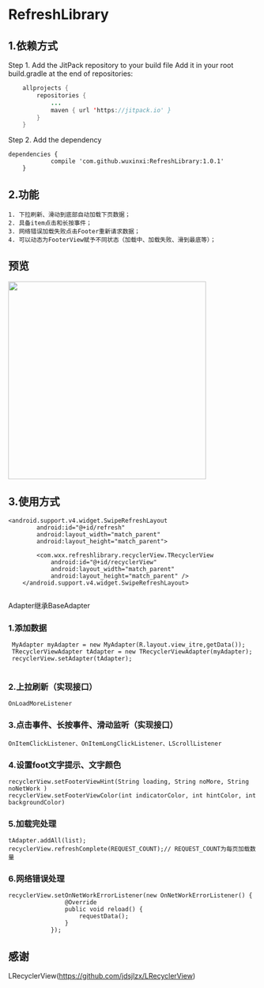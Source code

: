 # RefreshLibrary
## 1.依赖方式</br>
Step 1. Add the JitPack repository to your build file
Add it in your root build.gradle at the end of repositories:
```java
	allprojects {
		repositories {
			...
			maven { url 'https://jitpack.io' }
		}
	}
```
Step 2. Add the dependency
```
dependencies {
	        compile 'com.github.wuxinxi:RefreshLibrary:1.0.1'
	}
```
## 2.功能
```
1. 下拉刷新、滑动到底部自动加载下页数据；
2. 具备item点击和长按事件；
3. 网络错误加载失败点击Footer重新请求数据；
4. 可以动态为FooterView赋予不同状态（加载中、加载失败、滑到最底等）；
```
## 预览
<a href="http://www.niupic.com/photo/750263.html"><img src="http://i.niupic.com/images/2017/06/16/S6egPg.gif" height="400" ></a>

## 3.使用方式 </br>
```
<android.support.v4.widget.SwipeRefreshLayout
        android:id="@+id/refresh"
        android:layout_width="match_parent"
        android:layout_height="match_parent">

        <com.wxx.refreshlibrary.recyclerView.TRecyclerView
            android:id="@+id/recyclerView"
            android:layout_width="match_parent"
            android:layout_height="match_parent" />
    </android.support.v4.widget.SwipeRefreshLayout>
    
```
Adapter继承BaseAdapter</br>
### 1.添加数据<br>
```
 MyAdapter myAdapter = new MyAdapter(R.layout.view_itre,getData());
 TRecyclerViewAdapter tAdapter = new TRecyclerViewAdapter(myAdapter);
 recyclerView.setAdapter(tAdapter);
 
```
### 2.上拉刷新（实现接口）</br>
```
OnLoadMoreListener
```
### 3.点击事件、长按事件、滑动监听（实现接口）</br>
```
OnItemClickListener、OnItemLongClickListener、LScrollListener
```
### 4.设置foot文字提示、文字颜色
```
recyclerView.setFooterViewHint(String loading, String noMore, String noNetWork )
recyclerView.setFooterViewColor(int indicatorColor, int hintColor, int backgroundColor)

```
### 5.加载完处理
```
tAdapter.addAll(list);
recyclerView.refreshComplete(REQUEST_COUNT);// REQUEST_COUNT为每页加载数量

```
### 6.网络错误处理
```
recyclerView.setOnNetWorkErrorListener(new OnNetWorkErrorListener() {
                @Override
                public void reload() {
                    requestData();
                }
            });
```

## 感谢
LRecyclerView(https://github.com/jdsjlzx/LRecyclerView)

